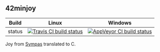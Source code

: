 42minjoy
--------

Build|Linux|Windows
---|---|---
status|[![Travis CI build status](https://travis-ci.org/Wodan58/42minjoy.svg?branch=master)](https://travis-ci.org/Wodan58/42minjoy)|[![AppVeyor CI build status](https://ci.appveyor.com/api/projects/status/github/Wodan58/42minjoy?branch=master&svg=true)](https://ci.appveyor.com/project/Wodan58/42minjoy)

Joy from [Sympas](https://github.com/nickelsworth/sympas/blob/master/text/18-minijoy.org) translated to C.

